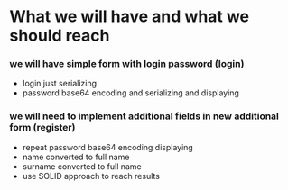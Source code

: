 # What we will have and what we should reach
### we will have simple form with login password (login)
* login just serializing
* password base64 encoding and serializing and displaying

### we will need to implement additional fields in new additional form (register)
* repeat password base64 encoding displaying
* name converted to full name
* surname converted to full name
* use SOLID approach to reach results